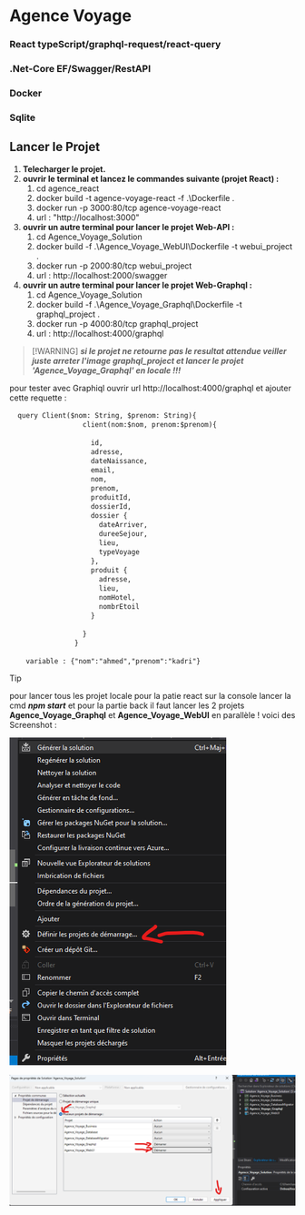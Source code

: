 # Agence Voyage
### React typeScript/graphql-request/react-query
### .Net-Core EF/Swagger/RestAPI 
### Docker 
### Sqlite

## Lancer le Projet

1) **Telecharger le projet.**
2) **ouvrir le terminal et lancez le commandes suivante (projet React) :**
   1) cd agence_react
   2) docker build -t agence-voyage-react -f .\Dockerfile .
   3) docker run -p 3000:80/tcp agence-voyage-react
   4) url : "http://localhost:3000"
3) **ouvrir un autre terminal pour lancer le projet Web-API :**
   1) cd Agence_Voyage_Solution
   2) docker build -f .\Agence_Voyage_WebUI\Dockerfile -t webui_project .
   3) docker run -p 2000:80/tcp webui_project
   4) url : http://localhost:2000/swagger
4) **ouvrir un autre terminal pour lancer le projet Web-Graphql :**
   1) cd Agence_Voyage_Solution
   2) docker build -f .\Agence_Voyage_Graphql\Dockerfile -t graphql_project .
   3) docker run -p 4000:80/tcp graphql_project
   4) url : http://localhost:4000/graphql
  
>  [!WARNING]
>  ***si le projet ne retourne pas le resultat attendue veiller juste arreter l'image graphql_project et lancer le projet 'Agence_Voyage_Graphql' en locale !!!***


pour tester avec Graphiql ouvrir url http://localhost:4000/graphql et ajouter cette requette :

```
  query Client($nom: String, $prenom: String){
                  client(nom:$nom, prenom:$prenom){
                  
                    id,
                    adresse,
                    dateNaissance,
                    email,
                    nom,
                    prenom,
                    produitId,
                    dossierId,
                    dossier {
                      dateArriver,
                      dureeSejour,
                      lieu,
                      typeVoyage
                    },
                    produit {
                      adresse,
                      lieu,
                      nomHotel,
                      nombrEtoil
                    }

                  }
                }

    variable : {"nom":"ahmed","prenom":"kadri"}
```

> [!TIP]
> pour lancer tous les projet locale pour la patie react sur la console lancer la cmd ***npm start***
> et pour la partie back il faut lancer les 2 projets **Agence_Voyage_Graphql** et **Agence_Voyage_WebUI** en parallèle !
> voici des Screenshot :

![Screenshot](screenshot_1.png)

![Screenshot](screenshot_2.png)
